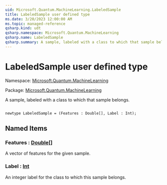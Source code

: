 ```yaml
---
uid: Microsoft.Quantum.MachineLearning.LabeledSample
title: LabeledSample user defined type
ms.date: 3/20/2023 12:00:00 AM
ms.topic: managed-reference
qsharp.kind: udt
qsharp.namespace: Microsoft.Quantum.MachineLearning
qsharp.name: LabeledSample
qsharp.summary: A sample, labeled with a class to which that sample belongs.
---
```


# LabeledSample user defined type

Namespace: [Microsoft.Quantum.MachineLearning](xref:Microsoft.Quantum.MachineLearning)

Package: [Microsoft.Quantum.MachineLearning](https://nuget.org/packages/Microsoft.Quantum.MachineLearning)


A sample, labeled with a class to which that sample belongs.

```qsharp

newtype LabeledSample = (Features : Double[], Label : Int);
```



## Named Items

### Features : [Double](xref:microsoft.quantum.qsharp.valueliterals#double-literals)[]

A vector of features for the given sample.
### Label : [Int](xref:microsoft.quantum.qsharp.valueliterals#int-literals)

An integer label for the class to which this sample belongs.